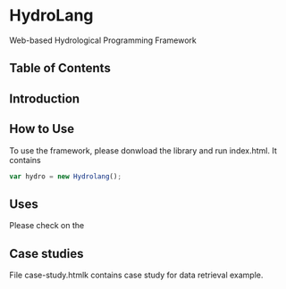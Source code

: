 # HydroLang
Web-based Hydrological Programming Framework

## Table of Contents

## Introduction

## How to Use
To use the framework, please donwload the library and run index.html. It contains 
```javascript
var hydro = new Hydrolang();
```

## Uses
Please check on the 

## Case studies
File case-study.htmlk contains case study for data retrieval example.
